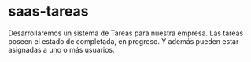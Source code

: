 # saas-tareas
Desarrollaremos un sistema de Tareas para nuestra empresa. Las tareas poseen el estado de completada, en progreso. Y además pueden estar asignadas a uno o más usuarios.

